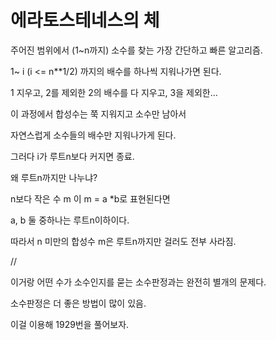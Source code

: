 # 에라토스테네스의 체
주어진 범위에서 (1~n까지) 소수를 찾는 가장 간단하고 빠른 알고리즘.

1~ i (i <= n**1/2) 까지의 배수를 하나씩 지워나가면 된다.

1 지우고, 2를 제외한 2의 배수를 다 지우고, 3을 제외한...

이 과정에서 합성수는 쭉 지워지고 소수만 남아서

자연스럽게 소수들의 배수만 지워나가게 된다.

그러다 i가 루트n보다 커지면 종료.

왜 루트n까지만 나누냐?

n보다 작은 수 m 이 m = a *b로 표현된다면

a, b 둘 중하나는 루트n이하이다.

따라서 n 미만의 합성수 m은 루트n까지만 걸러도 전부 사라짐.

//

이거랑 어떤 수가 소수인지를 묻는 소수판정과는 완전히 별개의 문제다.

소수판정은 더 좋은 방법이 많이 있음.

이걸 이용해 1929번을 풀어보자.

